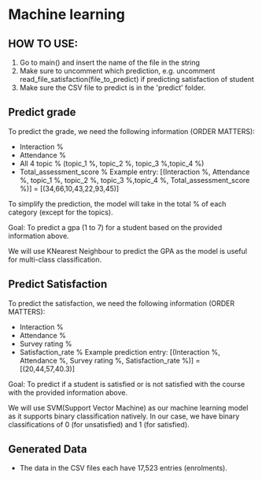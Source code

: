 # Machine learning
## HOW TO USE:
1) Go to main() and insert the name of the file in the string
2) Make sure to uncomment which prediction, e.g. uncomment read_file_satisfaction(file_to_predict) if predicting satisfaction of student
3) Make sure the CSV file to predict is in the 'predict' folder. 


## Predict grade
To predict the grade, we need the following information (ORDER MATTERS):
- Interaction %
- Attendance %
- All 4 topic % (topic_1 %, topic_2 %, topic_3 %,topic_4 %)
- Total_assessment_score %
Example entry: 
[(Interaction %, Attendance %, topic_1 %, topic_2 %, topic_3 %,topic_4 %, Total_assessment_score %)] = [(34,66,10,43,22,93,45)]

To simplify the prediction, the model will take in the total % of each category (except for the topics). 

Goal: To predict a gpa (1 to 7) for a student based on the provided information above. 

We will use KNearest Neighbour to predict the GPA as the model is useful for multi-class classification.

## Predict Satisfaction
To predict the satisfaction, we need the following information (ORDER MATTERS):
- Interaction %
- Attendance %
- Survey rating %
- Satisfaction_rate %
Example prediction entry: [(Interaction %, Attendance %, Survey rating %, Satisfaction_rate %)] = [(20,44,57,40.3)]

Goal: To predict if a student is satisfied or is not satisfied with the course with the provided information above. 

We will use SVM(Support Vector Machine) as our machine learning model as it supports binary classification natively. In our case, we have binary classifications of 0 (for unsatisfied) and 1 (for satisfied). 

## Generated Data
- The data in the CSV files each have 17,523 entries (enrolments).